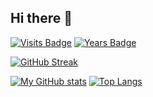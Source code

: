## Hi there 👋
[![Visits Badge](https://badges.pufler.dev/visits/puf17640/git-badges)](https://badges.pufler.dev) [![Years Badge](https://badges.pufler.dev/years/puf17640)](https://badges.pufler.dev)

[![GitHub Streak](https://github-readme-streak-stats.herokuapp.com/?user=DenverCoder1&theme=dark)](https://git.io/streak-stats)
<!--
**iliailmer/iliailmer** is a ✨ _special_ ✨ repository because its `README.md` (this file) appears on your GitHub profile.

Here are some ideas to get you started:
-->
<!-- - 🔭 I’m currently working on my PhD! -->

[![My GitHub stats](https://github-readme-stats.vercel.app/api?username=iliailmer&show_icons=true)](https://github.com/iliailmer/github-readme-stats) [![Top Langs](https://github-readme-stats.vercel.app/api/top-langs/?username=iliailmer&layout=compact)](https://github.com/iliailmer/github-readme-stats)

